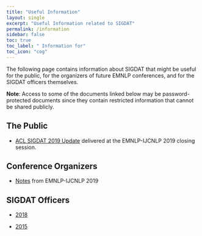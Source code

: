 ```yaml
---
title: "Useful Information"
layout: single
excerpt: "Useful Information related to SIGDAT"
permalink: /information
sidebar: false
toc: true
toc_label: " Information for"
toc_icon: "cog"
---
```


The following page contains information about SIGDAT that might be useful for the public, for the organizers of future EMNLP conferences, and for the SIGDAT officers themselves. 

**Note**: Access to some of the documents linked below may be password-protected documents since they contain restricted information that cannot be shared publicly.

## The Public

- [ACL SIGDAT 2019 Update](/assets/documents/SIGDAT-2019-update.pdf) delivered at the EMNLP-IJCNLP 2019 closing session.

## Conference Organizers

- [Notes](/assets/documents/Notes-organizers.pdf)  from EMNLP-IJCNLP 2019

## SIGDAT Officers

- [2018](/assets/documents/2018-SIGDAT-survey-results.pdf)

- [2015](/assets/documents/EMNLP-2015-post-conference-survey-google-forms.pdf)


